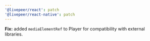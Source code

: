 ```yaml
---
'@livepeer/react': patch
'@livepeer/react-native': patch
---
```


**Fix:** added `mediaElementRef` to Player for compatibility with external libraries.
